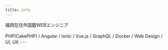 ```yaml
---
title: info
---
```


福岡在住外国籍WEBエンジニア <br><br>
PHP(CakePHP) / Angular / Ionic / Vue.js / GraphQL / Docker / Web Design / UI, UX ･･･
